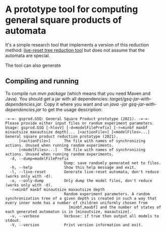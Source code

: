 # A prototype tool for computing general square products of automata

It's a simple research tool that implements a version of this reduction method:
[live-reset tree reduction tool](https://github.com/MichalKnapik/automata-net-reduction-tool)
but does not assume that the automata are special.

The tool can also generate

## Compiling and running

To compile run *mvn package* (which means that you need Maven and Java). You should get a jar with all dependencies:
*target/gsq-jar-with-dependencies.jar*. Copy it where you want and un *java -jar gsq-jar-with-dependencies.jar* to get the usage description: 

```
-=-=- gsprod.GSQ: General Square Product prototype (2021). -=-=-
Please provide either input files or random experiment parameters.
Usage: gsprod.GSQ [-hlovV] [-d=modelFilePrefix] [-r=minbf maxbf minautsize maxautsize depth]... [<actionFile>] [<modelFiles>...]
General square product reduction prototype (2021).
      [<actionFile>]      The file with names of synchronizing actions. Unused when running random experiments.
      [<modelFiles>...]   The file with names of synchronizing actions. Unused when running random experiments.
  -d, --dump=modelFilePrefix
                          Dump: save randomly generated net to files.
  -h, --help              Show this help message and exit.
  -l, --live-reset        Generate live-reset automata, don't reduce (works only with -d).
  -o, --only-dump         Only dump the model files, don't reduce (works only with -d).
  -r=minbf maxbf minautsize maxautsize depth
                          Random experiment parameters. A random synchronization tree of a given depth is created in such a way that every inner node has a number of children uniformly chosen from
                            [minbf,maxbf] and the number of states of each generated automaton is in [minautsize, maxautsize].
  -v, --verbose           Verbose: if true then output all models to stdout.
  -V, --version           Print version information and exit.
  ```
